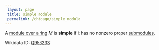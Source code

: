 ```yaml
---
 layout: page
 title: simple module
 permalink: /chicago/simple_module
---
```

A [module over a ring](https://mathgloss.github.io/MathGloss/module_over_a_ring) $M$ is **simple** if it has no nonzero proper [submodules](https://mathgloss.github.io/MathGloss/submodule).

Wikidata ID: [Q956233](https://www.wikidata.org/wiki/Q956233)
